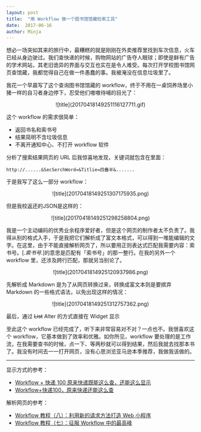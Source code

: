 ```yaml
---
layout: post
title:  "用 Workflow 做一个图书馆馆藏检索工具"
date:  2017-06-16
author: Minja
---
```


想必一场突如其来的旅行中，最糟糕的就是刚刚在外卖推荐里找到车次信息，火车已经从身边驶过。我们查快递的时候，购物网站的广告夺人眼球；即使是鲜有广告的学术网站，其老旧诡异的界面与交互也实在是令人难受。每次打开学校图书馆网页查馆藏，我都觉得自己在做一件愚蠢的事。我被淹没在信息垃圾里了。

我花一个早晨写了这个查询图书馆馆藏的 workflow，终于不用在一桌饲养场里小猪一样的自习者身边停下，忍受他们嗷嗷待哺的目光了：

<center>![title](20170418149251116127711.gif)</center>

这个 workflow 的需求很简单：

* 返回书名和索书号
* 结果简明不含垃圾信息
* 不离开通知中心、不打开 workflow 软件

分析了搜索结果网页的 URL 后我惊喜地发现，关键词就包含在里面：

```
http://......&SecSerchWord=&Titlie=四叠半&.......
```

于是我写了这么一部分 workflow：

<center>![title](20170418149251307175935.png)</center>

但是我校返还的JSON是这样的：

<center>![title](20170418149251298258804.png)</center>

我是一个主动编码的优秀业余程序爱好者，但是这个网页的制作者太不负责了。我得从别的格式入手，于是我把它们解析成了富文本格式，可以得到一堆能编辑的文字。在这里，由于不能直接解析网页了，所以要用正则表达式匹配我需要内容：索书号。[.*索书号.*]的意思是匹配有「索书号」的那一整行。在我的另外一个 workflow 里，还涉及跨行匹配，那就另当别论了。

<center>![title](2017041814925120937986.png)</center>

先解析成 Markdown 是为了从网页转换过来，转换成富文本则是要摈弃 Markdown 的一些格式语法，以免出现这样的情况：

<center>![title](20170418149251312757362.png)</center>

最后，通过 ~~List~~ Alter 的方式直接在 Widget 显示

至此这个 workflow 已经完成了，听下来非常容易对不对？一点也不。我很喜欢这个 workflow，它基本做到了效率和优雅。如你所见，workflow 要处理的是工作流，在我需要查书的时候，点一下、等两秒就可以得到结果，然后我就去找那本书了。我没有时间去一一打开网页，没有心思浏览亚马逊本季推荐，我做我该做的。

****

显示方式的参考：
- [Workflow + 快递 100 原来快递既能这么查，还能这么显示](https://sspai.com/post/36865)
- [Workflow+快递100，原来快递还能这么查](https://sspai.com/post/35383)

解析网页的参考：
- [Workflow 教程（八）：利用新的请求方法打造 Web 小程序](https://sspai.com/post/35857)
- [Workflow 教程（七）：征服 Workflow 中的最高峰](https://sspai.com/post/30870)